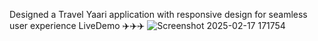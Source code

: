 Designed a Travel Yaari application with responsive design for seamless user experience
LiveDemo  ✈️✈️✈️
![Screenshot 2025-02-17 171754](https://github.com/user-attachments/assets/294de45b-eb16-4c23-8ef6-bf70f6c519a3)


